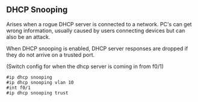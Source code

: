 ## DHCP Snooping

Arises when a rogue DHCP server is connected to a network. PC's can get wrong information, usually caused by users connecting devices but can also be an attack.

When DHCP snooping is enabled, DHCP server responses are dropped if they do not arrive on a trusted port.

(Switch config for when the dhcp server is coming in from f0/1)
```
#ip dhcp snooping
#ip dhcp snooping vlan 10
#int f0/1
#ip dhcp snooping trust
```

